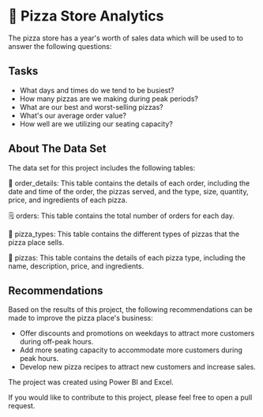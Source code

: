 # 🍕 Pizza Store Analytics
The pizza store has a year's worth of sales data which will be used to to answer the following questions:
## Tasks

   + What days and times do we tend to be busiest?
   + How many pizzas are we making during peak periods?
   + What are our best and worst-selling pizzas?
   + What's our average order value?
   + How well are we utilizing our seating capacity?

## About The Data Set
The data set for this project includes the following tables:

   📝 order_details: This table contains the details of each order, including the date and time of the order, the pizzas served, and the type, size, quantity, price, and ingredients of each pizza.
   
   🗒️ orders: This table contains the total number of orders for each day.

   🍕 pizza_types: This table contains the different types of pizzas that the pizza place sells.
   
   🍕 pizzas: This table contains the details of each pizza type, including the name, description, price, and ingredients.

## Recommendations

Based on the results of this project, the following recommendations can be made to improve the pizza place's business:

   + Offer discounts and promotions on weekdays to attract more customers during off-peak hours.
   + Add more seating capacity to accommodate more customers during peak hours.
   + Develop new pizza recipes to attract new customers and increase sales.



The project was created using Power BI and Excel.

If you would like to contribute to this project, please feel free to open a pull request.
